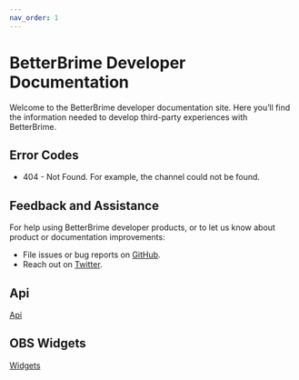 ```yaml
---
nav_order: 1
---
```


# BetterBrime Developer Documentation

Welcome to the BetterBrime developer documentation site. Here you’ll find the information needed to develop third-party experiences with BetterBrime. 
 
## Error Codes

- 404 - Not Found. For example, the channel could not be found.

## Feedback and Assistance

For help using BetterBrime developer products, or to let us know about product or documentation improvements:

- File issues or bug reports on [GitHub](https://github.com/4uss/BetterBrime/issues).
- Reach out on [Twitter](https://twitter.com/betterbrime).

## Api
[Api](/api)  

## OBS Widgets
[Widgets](/widgets)